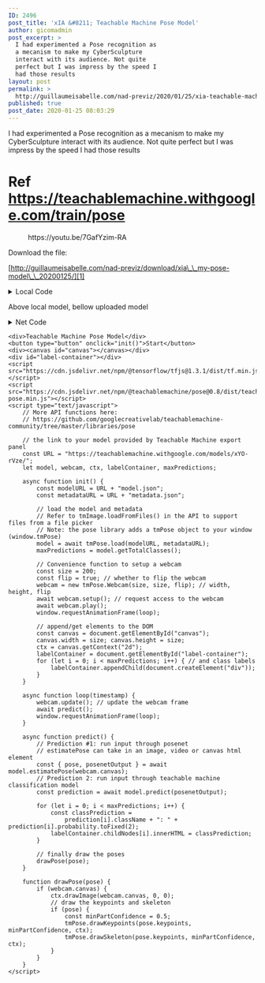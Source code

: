 ```yaml
---
ID: 2496
post_title: 'xIA &#8211; Teachable Machine Pose Model'
author: gicomadmin
post_excerpt: >
  I had experimented a Pose recognition as
  a mecanism to make my CyberSculpture
  interact with its audience. Not quite
  perfect but I was impress by the speed I
  had those results
layout: post
permalink: >
  http://guillaumeisabelle.com/nad-previz/2020/01/25/xia-teachable-machine-pose-model/
published: true
post_date: 2020-01-25 08:03:29
---
```

<!-- wp:paragraph {"fontSize":"medium"} -->

<p class="has-medium-font-size">
  I had experimented a Pose recognition as a mecanism to make my CyberSculpture interact with its audience. Not quite perfect but I was impress by the speed I had those results
</p>

<!-- /wp:paragraph -->

<!-- wp:paragraph -->

# Ref https://teachablemachine.withgoogle.com/train/pose 

<!-- /wp:paragraph -->

<!-- wp:more -->

<!--more-->

<!-- /wp:more -->

<!-- wp:core-embed/youtube {"url":"https://youtu.be/7GafYzim-RA","type":"video","providerNameSlug":"youtube","className":"wp-embed-aspect-4-3 wp-has-aspect-ratio"} --><figure class="wp-block-embed-youtube wp-block-embed is-type-video is-provider-youtube wp-embed-aspect-4-3 wp-has-aspect-ratio">

<div class="wp-block-embed__wrapper">
  https://youtu.be/7GafYzim-RA
</div></figure> 

<!-- /wp:core-embed/youtube -->

<!-- wp:paragraph -->



<!-- /wp:paragraph -->

<!-- wp:paragraph -->

Download the file:

<!-- /wp:paragraph -->

<!-- wp:paragraph -->

[http://guillaumeisabelle.com/nad-previz/download/xia\_\_my-pose-model\_\_20200125/][1]  


<!-- /wp:paragraph -->

<!-- wp:atomic-blocks/ab-accordion -->

<div class="wp-block-atomic-blocks-ab-accordion ab-block-accordion">
  <details><summary class="ab-accordion-title">Local Code</summary><div class="ab-accordion-text">
    <!-- wp:code {"language":"javascript"} -->
    
    <pre class="wp-block-code"><code>&lt;div>Teachable Machine Pose Model&lt;/div>
&lt;button type="button" onclick="init()">Start&lt;/button>
&lt;div>&lt;canvas id="canvas">&lt;/canvas>&lt;/div>
&lt;div id="label-container">&lt;/div>
&lt;script src="https://cdn.jsdelivr.net/npm/@tensorflow/tfjs@1.3.1/dist/tf.min.js">&lt;/script>
&lt;script src="https://cdn.jsdelivr.net/npm/@teachablemachine/pose@0.8/dist/teachablemachine-pose.min.js">&lt;/script>
&lt;script type="text/javascript">
    // More API functions here:
    // https://github.com/googlecreativelab/teachablemachine-community/tree/master/libraries/pose

    // the link to your model provided by Teachable Machine export panel
    const URL = "./my_model/";
    let model, webcam, ctx, labelContainer, maxPredictions;

    async function init() {
        const modelURL = URL + "model.json";
        const metadataURL = URL + "metadata.json";

        // load the model and metadata
        // Refer to tmImage.loadFromFiles() in the API to support files from a file picker
        // Note: the pose library adds a tmPose object to your window (window.tmPose)
        model = await tmPose.load(modelURL, metadataURL);
        maxPredictions = model.getTotalClasses();

        // Convenience function to setup a webcam
        const size = 200;
        const flip = true; // whether to flip the webcam
        webcam = new tmPose.Webcam(size, size, flip); // width, height, flip
        await webcam.setup(); // request access to the webcam
        await webcam.play();
        window.requestAnimationFrame(loop);

        // append/get elements to the DOM
        const canvas = document.getElementById("canvas");
        canvas.width = size; canvas.height = size;
        ctx = canvas.getContext("2d");
        labelContainer = document.getElementById("label-container");
        for (let i = 0; i &lt; maxPredictions; i++) { // and class labels
            labelContainer.appendChild(document.createElement("div"));
        }
    }

    async function loop(timestamp) {
        webcam.update(); // update the webcam frame
        await predict();
        window.requestAnimationFrame(loop);
    }

    async function predict() {
        // Prediction #1: run input through posenet
        // estimatePose can take in an image, video or canvas html element
        const { pose, posenetOutput } = await model.estimatePose(webcam.canvas);
        // Prediction 2: run input through teachable machine classification model
        const prediction = await model.predict(posenetOutput);

        for (let i = 0; i &lt; maxPredictions; i++) {
            const classPrediction =
                prediction[i].className + ": " + prediction[i].probability.toFixed(2);
            labelContainer.childNodes[i].innerHTML = classPrediction;
        }

        // finally draw the poses
        drawPose(pose);
    }

    function drawPose(pose) {
        if (webcam.canvas) {
            ctx.drawImage(webcam.canvas, 0, 0);
            // draw the keypoints and skeleton
            if (pose) {
                const minPartConfidence = 0.5;
                tmPose.drawKeypoints(pose.keypoints, minPartConfidence, ctx);
                tmPose.drawSkeleton(pose.keypoints, minPartConfidence, ctx);
            }
        }
    }
&lt;/script>
</code></pre>
    
    <!-- /wp:code -->
  </div></details>
</div>

<!-- /wp:atomic-blocks/ab-accordion -->

<!-- wp:paragraph {"fontSize":"large"} -->

<p class="has-large-font-size">
  Above local model, bellow uploaded model
</p>

<!-- /wp:paragraph -->

<!-- wp:atomic-blocks/ab-accordion -->

<div class="wp-block-atomic-blocks-ab-accordion ab-block-accordion">
  <details><summary class="ab-accordion-title">Net Code</summary><div class="ab-accordion-text">
  </div></details>
</div>

<!-- /wp:atomic-blocks/ab-accordion -->

<!-- wp:code -->

<pre class="wp-block-code"><code>&lt;div>Teachable Machine Pose Model&lt;/div>
&lt;button type="button" onclick="init()">Start&lt;/button>
&lt;div>&lt;canvas id="canvas">&lt;/canvas>&lt;/div>
&lt;div id="label-container">&lt;/div>
&lt;script src="https://cdn.jsdelivr.net/npm/@tensorflow/tfjs@1.3.1/dist/tf.min.js">&lt;/script>
&lt;script src="https://cdn.jsdelivr.net/npm/@teachablemachine/pose@0.8/dist/teachablemachine-pose.min.js">&lt;/script>
&lt;script type="text/javascript">
    // More API functions here:
    // https://github.com/googlecreativelab/teachablemachine-community/tree/master/libraries/pose

    // the link to your model provided by Teachable Machine export panel
    const URL = "https://teachablemachine.withgoogle.com/models/xYO-rVze/";
    let model, webcam, ctx, labelContainer, maxPredictions;

    async function init() {
        const modelURL = URL + "model.json";
        const metadataURL = URL + "metadata.json";

        // load the model and metadata
        // Refer to tmImage.loadFromFiles() in the API to support files from a file picker
        // Note: the pose library adds a tmPose object to your window (window.tmPose)
        model = await tmPose.load(modelURL, metadataURL);
        maxPredictions = model.getTotalClasses();

        // Convenience function to setup a webcam
        const size = 200;
        const flip = true; // whether to flip the webcam
        webcam = new tmPose.Webcam(size, size, flip); // width, height, flip
        await webcam.setup(); // request access to the webcam
        await webcam.play();
        window.requestAnimationFrame(loop);

        // append/get elements to the DOM
        const canvas = document.getElementById("canvas");
        canvas.width = size; canvas.height = size;
        ctx = canvas.getContext("2d");
        labelContainer = document.getElementById("label-container");
        for (let i = 0; i &lt; maxPredictions; i++) { // and class labels
            labelContainer.appendChild(document.createElement("div"));
        }
    }

    async function loop(timestamp) {
        webcam.update(); // update the webcam frame
        await predict();
        window.requestAnimationFrame(loop);
    }

    async function predict() {
        // Prediction #1: run input through posenet
        // estimatePose can take in an image, video or canvas html element
        const { pose, posenetOutput } = await model.estimatePose(webcam.canvas);
        // Prediction 2: run input through teachable machine classification model
        const prediction = await model.predict(posenetOutput);

        for (let i = 0; i &lt; maxPredictions; i++) {
            const classPrediction =
                prediction[i].className + ": " + prediction[i].probability.toFixed(2);
            labelContainer.childNodes[i].innerHTML = classPrediction;
        }

        // finally draw the poses
        drawPose(pose);
    }

    function drawPose(pose) {
        if (webcam.canvas) {
            ctx.drawImage(webcam.canvas, 0, 0);
            // draw the keypoints and skeleton
            if (pose) {
                const minPartConfidence = 0.5;
                tmPose.drawKeypoints(pose.keypoints, minPartConfidence, ctx);
                tmPose.drawSkeleton(pose.keypoints, minPartConfidence, ctx);
            }
        }
    }
&lt;/script>
</code></pre>

<!-- /wp:code -->

 [1]: http://guillaumeisabelle.com/nad-previz/download/xia__my-pose-model__20200125/